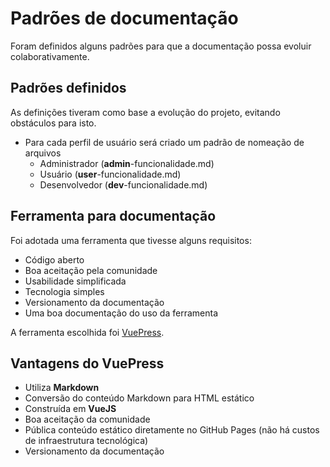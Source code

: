 # Padrões de documentação

Foram definidos alguns padrões para que a documentação possa evoluir colaborativamente.

## Padrões definidos

As definições tiveram como base a evolução do projeto, evitando obstáculos para isto.  

+ Para cada perfil de usuário será criado um padrão de nomeação de arquivos
    * Administrador (**admin**-funcionalidade.md)
    * Usuário (**user**-funcionalidade.md)
    * Desenvolvedor (**dev**-funcionalidade.md)

## Ferramenta para documentação

Foi adotada uma ferramenta que tivesse alguns requisitos:  

* Código aberto
* Boa aceitação pela comunidade
* Usabilidade simplificada
* Tecnologia simples
* Versionamento da documentação
* Uma boa documentação do uso da ferramenta

A ferramenta escolhida foi [VuePress](https://vuepress.vuejs.org/).

## Vantagens do VuePress

* Utiliza **Markdown**
* Conversão do conteúdo Markdown para HTML estático
* Construída em **VueJS**
* Boa aceitação da comunidade
* Pública conteúdo estático diretamente no GitHub Pages (não há custos de infraestrutura tecnológica)
* Versionamento da documentação
